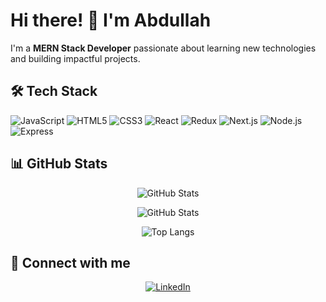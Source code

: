 # Hi there! 👋 I'm Abdullah

I'm a **MERN Stack Developer** passionate about learning new technologies and building impactful projects.

## 🛠 Tech Stack

![JavaScript](https://img.shields.io/badge/JavaScript-F7DF1E?style=for-the-badge&logo=javascript&logoColor=black)
![HTML5](https://img.shields.io/badge/HTML5-E34F26?style=for-the-badge&logo=html5&logoColor=white)
![CSS3](https://img.shields.io/badge/CSS3-1572B6?style=for-the-badge&logo=css3&logoColor=white)
![React](https://img.shields.io/badge/React-61DAFB?style=for-the-badge&logo=react&logoColor=black)
![Redux](https://img.shields.io/badge/Redux-764ABC?style=for-the-badge&logo=redux&logoColor=white)
![Next.js](https://img.shields.io/badge/Next.js-000000?style=for-the-badge&logo=nextdotjs&logoColor=white)
![Node.js](https://img.shields.io/badge/Node.js-339933?style=for-the-badge&logo=nodedotjs&logoColor=white)
![Express](https://img.shields.io/badge/Express-000000?style=for-the-badge&logo=express&logoColor=white)

## 📊 GitHub Stats

<div align="center">
  
  ![GitHub Stats](https://github-readme-stats.vercel.app/api?username=Abdullah7498&show_icons=true&theme=radical&hide=contribs,prs)


  ![GitHub Stats](https://github-readme-stats.vercel.app/api?username=Abdullah7498&show_icons=true&theme=radical)

  ![Top Langs](https://github-readme-stats.vercel.app/api/top-langs/?username=Abdullah7498&langs_count=5&theme=radical&layout=compact&custom_title=Top%20Languages%20(Frontend%20&%20Backend))
  
</div>

## 🔗 Connect with me

<div align="center">

[![LinkedIn](https://img.shields.io/badge/LinkedIn-0077B5?style=for-the-badge&logo=linkedin&logoColor=white)](https://www.linkedin.com/in/abdullah-tanveer-772956309)

</div>

